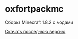# oxfortpackmc
Сборка Minecraft 1.8.2 с модами

[Скачать последнюю версию](https://t.me/oxfortpack)
